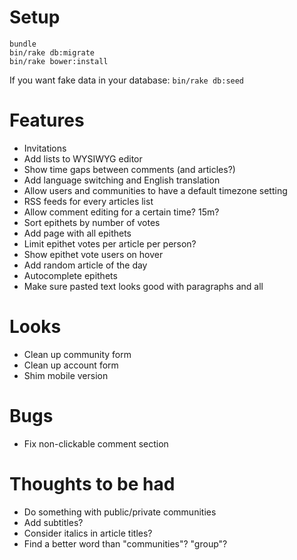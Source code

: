 Setup
=====

```
bundle
bin/rake db:migrate
bin/rake bower:install
```

If you want fake data in your database: `bin/rake db:seed`

Features
========

- Invitations
- Add lists to WYSIWYG editor
- Show time gaps between comments (and articles?)
- Add language switching and English translation
- Allow users and communities to have a default timezone setting
- RSS feeds for every articles list
- Allow comment editing for a certain time? 15m?
- Sort epithets by number of votes
- Add page with all epithets
- Limit epithet votes per article per person?
- Show epithet vote users on hover
- Add random article of the day
- Autocomplete epithets
- Make sure pasted text looks good with paragraphs and all

Looks
=====
- Clean up community form
- Clean up account form
- Shim mobile version

Bugs
====
- Fix non-clickable comment section

Thoughts to be had
==================
- Do something with public/private communities
- Add subtitles?
- Consider italics in article titles?
- Find a better word than "communities"? "group"?
